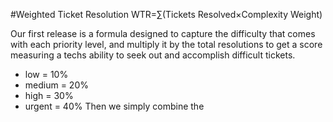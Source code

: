 #Weighted Ticket Resolution
WTR=∑(Tickets Resolved×Complexity Weight)

Our first release is a formula designed to capture the difficulty that comes with each priority level, and multiply it by the total resolutions to get a score measuring a techs ability to seek out and accomplish difficult tickets.
* low = 10%
* medium = 20%
* high = 30%
* urgent = 40%
Then we simply combine the 
